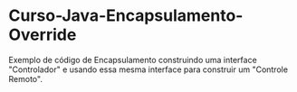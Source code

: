 # Curso-Java-Encapsulamento-Override
Exemplo de código de Encapsulamento construindo uma interface "Controlador" e usando essa mesma interface para construir um "Controle Remoto".
